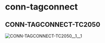 # conn-tagconnect

## CONN-TAGCONNECT-TC2050
![CONN-TAGCONNECT-TC2050__1__1](/preview/images/conn-test__CONN-TAGCONNECT-TC2050__1__1.png?raw=true) 

